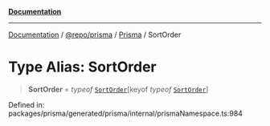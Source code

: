 [**Documentation**](../../../../../README.md)

***

[Documentation](../../../../../README.md) / [@repo/prisma](../../../README.md) / [Prisma](../README.md) / SortOrder

# Type Alias: SortOrder

> **SortOrder** = *typeof* [`SortOrder`](../variables/SortOrder.md)\[keyof *typeof* [`SortOrder`](../variables/SortOrder.md)\]

Defined in: packages/prisma/generated/prisma/internal/prismaNamespace.ts:984
